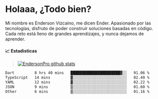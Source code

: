 
# Holaaa, ¿Todo bien?

Mi nombre es Enderson Vizcaíno, me dicen Ender. Apasionado por las tecnologías, disfruto de poder construir soluciones basadas en código. Cada reto está lleno de grandes aprendizajes, y nunca dejamos de aprender. 

#### :chart_with_upwards_trend: Estadisticas
> [![EndersonPro github stats](https://github-readme-stats.vercel.app/api?username=endersonpro&theme=vue-dark&show_icons=true)](https://github.com/anuraghazra/github-readme-stats) 


<!--START_SECTION:waka-->

```txt
Dart         8 hrs 40 mins   ██████████████████████▓░░   91.06 %
TypeScript   14 mins         ▓░░░░░░░░░░░░░░░░░░░░░░░░   02.49 %
YAML         12 mins         ▓░░░░░░░░░░░░░░░░░░░░░░░░   02.22 %
JSON         9 mins          ▒░░░░░░░░░░░░░░░░░░░░░░░░   01.60 %
Other        6 mins          ▒░░░░░░░░░░░░░░░░░░░░░░░░   01.16 %
```

<!--END_SECTION:waka-->

[website]: https://endersonpro.github.io/portfolio/
[twitter]: https://twitter.com/endersonj_
[youtube]: https://youtube.com/ByEnderson
[instagram]: https://instagram.com/endersonvizc
[linkedin]: https://www.linkedin.com/in/enderson-vizcaino-2aa927175/
